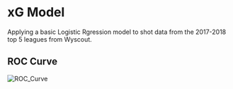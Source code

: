 # xG Model
Applying a basic Logistic Rgression model to shot data from the 2017-2018 top 5 leagues from Wyscout.


## ROC Curve
![ROC_Curve](https://github.com/KeilanKenny/Football/assets/115564650/5f76d2dd-284c-4902-91c4-06123d6cfbd7)
